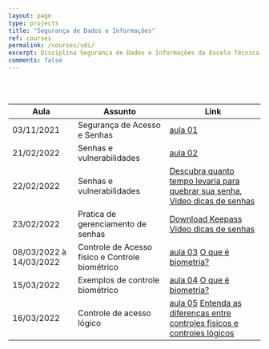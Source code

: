 ```yaml
---
layout: page
type: projects
title: "Segurança de Dados e Informações"
ref: courses
permalink: /courses/sdi/
excerpt: Disciplina Segurança de Dados e Informações da Escola Técnica Estadual Governador Eduardo Campos, São bento do Una-PE.
comments: false
---
```

<br/>

<br/>

| Aula | Assunto | Link |
| --- | ------- | --- |
| 03/11/2021 | Segurança de Acesso e Senhas | <a href="{{ site.url }}/assets/arquivos/sdi/aula01.pdf" target="blank" class="btn">aula 01</a>|
| 21/02/2022 | Senhas e vulnerabilidades |  <a href="{{ site.url }}/assets/arquivos/sdi/aula02.pdf" target="blank" class="btn">aula 02</a> |
| 22/02/2022 | Senhas e vulnerabilidades |  <a href="https://www.security.org/how-secure-is-my-password/" target="blank" class="btn">Descubra quanto tempo levaria para quebrar sua senha</a>, <a href="https://www.security.org/how-secure-is-my-password/" target="blank" class="btn">Video dicas de senhas</a>|
| 23/02/2022 | Pratica de gerenciamento de senhas | <a href="https://megalink.dl.sourceforge.net/project/keepass/KeePass%202.x/2.50/KeePass-2.50.zip" target="blank" class="btn">Download Keepass</a> <a href="https://www.youtube.com/watch?v=NWlo_K4W_4g&ab_channel=RobertOtavio" target="blank" class="btn">Video dicas de senhas</a> |
| 08/03/2022 à 14/03/2022 | Controle de Acesso físico e Controle biométrico | <a href="{{ site.url }}/assets/arquivos/sdi/aula03.pdf" target="blank" class="btn">aula 03</a> <a href="https://youtu.be/0XfwcZ6WOsU" target="blank" class="btn">O que é biometria?</a>
| 15/03/2022 | Exemplos de controle biométrico |  <a href="{{ site.url }}/assets/arquivos/sdi/aula04.pdf" target="blank" class="btn">aula 04</a> <a href="https://youtu.be/0XfwcZ6WOsU" target="blank" class="btn">O que é biometria?</a> 
| 16/03/2022 | Controle de acesso lógico |  <a href="{{ site.url }}/assets/arquivos/sdi/aula05.pdf" target="blank" class="btn">aula 05</a> <a href="https://www.telium.com.br/blog/entenda-as-diferencas-entre-controles-fisicos-e-controles-logicos-de-uma-vez-por-todas" target="blank" class="btn">Entenda as diferenças entre controles físicos e controles lógicos</a> 


